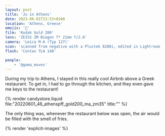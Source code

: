 ```yaml
---
layout: post
title: 'Ju in Athens'
date: 2023-06-01T23:53+0100
location: 'Athens, Greece'
emojis: '🔞'
film: 'Kodak Gold 200'
lens: 'ZEISS ZM Biogon T* 21mm f/2.8'
camera: 'Leica M-A (Typ 127)'
scan: 'scanned from negative with a Plustek 8200i, edited in Lightroom'
flash: 'Contax TLA 140'

people: 
    - '@goma_moves'
---
```


<p>During my trip to Athens, I stayed in this really cool Airbnb above a Greek restaurant. To get in, I had to go through the kitchen, and they even gave me keys to the restaurant!</p>

{% render candystore.liquid file:"20220601_46_athenspff_gold200_ma_zm35" title:"" %}

<p>The only thing was, whenever the restaurant below was open, the air would be filled with the smell of fries.</p>

{% render 'explicit-images' %}